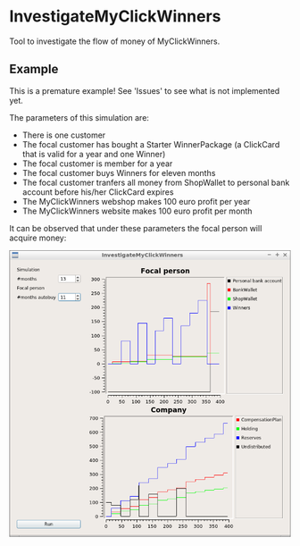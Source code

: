 # InvestigateMyClickWinners

Tool to investigate the flow of money of MyClickWinners.

## Example

This is a premature example! See 'Issues' to see what is not implemented yet.

The parameters of this simulation are:

 * There is one customer
 * The focal customer has bought a Starter WinnerPackage (a ClickCard that is valid for a year and one Winner)
 * The focal customer is member for a year
 * The focal customer buys Winners for eleven months
 * The focal customer tranfers all money from ShopWallet to personal bank account before his/her ClickCard expires
 * The MyClickWinners webshop makes 100 euro profit per year
 * The MyClickWinners website makes 100 euro profit per month

It can be observed that under these parameters the focal person will acquire money:

![Version 0.2](v0_2.png)
